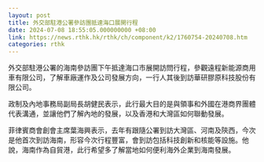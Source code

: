 ```yaml
---
layout: post
title: 外交部駐港公署參訪團抵達海口展開行程
date: 2024-07-08 18:55:05.000000000 +08:00
link: https://news.rthk.hk/rthk/ch/component/k2/1760754-20240708.htm
categories: rthk
---
```


外交部駐港公署的海南參訪團下午抵達海口市展開訪問行程，參觀遠程新能源商用車有限公司，了解車廠運作及公司發展方向，一行人其後到訪華研膠原科技股份有限公司。

政制及內地事務局副局長胡健民表示，此行最大目的是與領事和外國在港商界團體代表溝通，並讓他們了解內地的發展，以及香港和大灣區如何聯動發展。

菲律賓商會創會主席葉海興表示，去年有跟隨公署到訪大灣區、河南及陝西，今次是他首次到訪海南，形容今次行程豐富，會到訪包括科技創新和核能等設施。他說，海南作為自貿港，此行希望多了解當地如何便利海外企業到海南發展。
